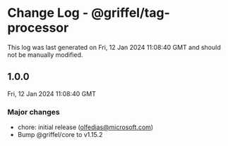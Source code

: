 # Change Log - @griffel/tag-processor

This log was last generated on Fri, 12 Jan 2024 11:08:40 GMT and should not be manually modified.

<!-- Start content -->

## 1.0.0

Fri, 12 Jan 2024 11:08:40 GMT

### Major changes

- chore: initial release (olfedias@microsoft.com)
- Bump @griffel/core to v1.15.2
